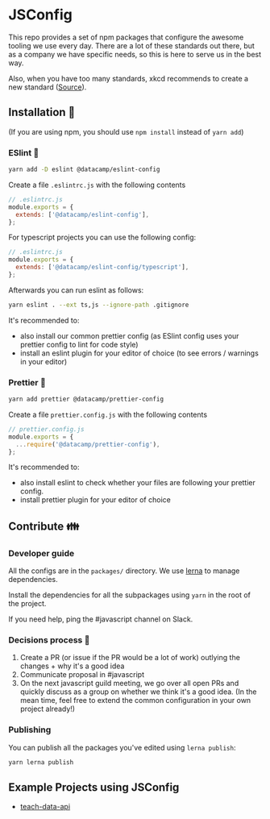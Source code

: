 # JSConfig

This repo provides a set of npm packages that configure the awesome tooling we use every day. There are a lot of these standards out there, but as a company we have specific needs, so this is here to serve us in the best way.

Also, when you have too many standards, xkcd recommends to create a new standard ([Source](https://xkcd.com/927/)).

## Installation :floppy_disk:

(If you are using npm, you should use `npm install` instead of `yarn add`)

### ESlint :wrench:

```bash
yarn add -D eslint @datacamp/eslint-config
```

Create a file `.eslintrc.js` with the following contents

```js
// .eslintrc.js
module.exports = {
  extends: ['@datacamp/eslint-config'],
};
```

For typescript projects you can use the following config:

```js
// .eslintrc.js
module.exports = {
  extends: ['@datacamp/eslint-config/typescript'],
};
```

Afterwards you can run eslint as follows:

```bash
yarn eslint . --ext ts,js --ignore-path .gitignore
```

It's recommended to:

- also install our common prettier config (as ESlint config uses your prettier config to lint for code style)
- install an eslint plugin for your editor of choice (to see errors / warnings in your editor)

### Prettier :nail_care:

```bash
yarn add prettier @datacamp/prettier-config
```

Create a file `prettier.config.js` with the following contents

```js
// prettier.config.js
module.exports = {
  ...require('@datacamp/prettier-config'),
};
```

It's recommended to:

- also install eslint to check whether your files are following your prettier config.
- install prettier plugin for your editor of choice

## Contribute :family:

### Developer guide

All the configs are in the `packages/` directory. We use [lerna](https://github.com/lerna/lerna) to manage dependencies.

Install the dependencies for all the subpackages using `yarn` in the root of the project.

If you need help, ping the #javascript channel on Slack.

### Decisions process :hocho:

1. Create a PR (or issue if the PR would be a lot of work) outlying the changes + why it's a good idea
2. Communicate proposal in #javascript
3. On the next javascript guild meeting, we go over all open PRs and quickly discuss as a group on whether we think it's a good idea. (In the mean time, feel free to extend the common configuration in your own project already!)

### Publishing

You can publish all the packages you've edited using `lerna publish`:

```bash
yarn lerna publish
```

## Example Projects using JSConfig

- [teach-data-api](https://github.com/datacamp-engineering/teach-data-api)
